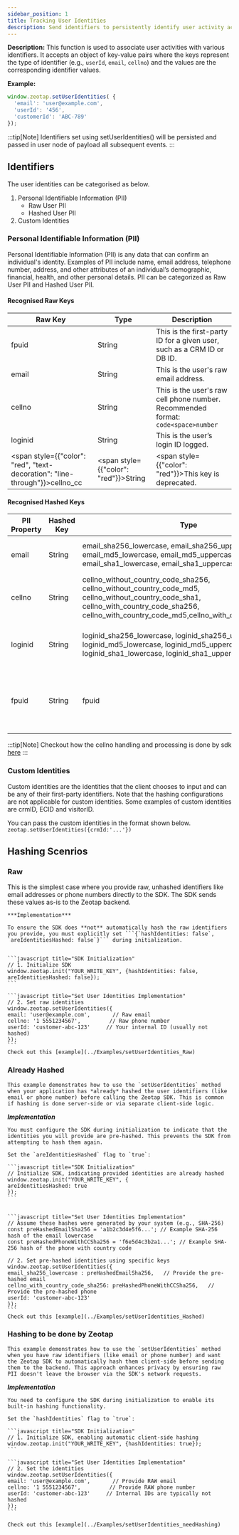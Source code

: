 ```yaml
---
sidebar_position: 1
title: Tracking User Identities
description: Send identifiers to persistently identify user activity across the website.
---
```


**Description:**
This function is used to associate user activities with various identifiers. It accepts an object of key-value pairs where the keys represent the type of identifier (e.g., `userId`, `email`, `cellno`) and the values are the corresponding identifier values.

**Example:**
```javascript
window.zeotap.setUserIdentities( {
  'email': 'user@example.com',
  'userId': '456',
  'customerId': 'ABC-789'
});
```

:::tip[Note]
Identifiers set using setUserIdentities() will be persisted and passed in user node of payload all subsequent events.
:::

## Identifiers
The user identities can be categorised as below.

1.  Personal Identifiable Information (PII)
    * Raw User PII
    * Hashed User PII
2.  Custom Identities


### Personal Identifiable Information (PII)

Personal Identifiable Information (PII) is any data that can confirm an individual's identity. Examples of PII include name, email address, telephone number, address, and other attributes of an individual’s demographic, financial, health, and other personal details. PII can be categorized as Raw User PII and Hashed User PII.

#### Recognised Raw Keys

| Raw Key          | Type   | Description        |
| ---------------- | ------ | --------------------- |
| fpuid   | String | This is the first-party ID for a given user, such as a CRM ID or DB ID.   |
| email      | String | This is the user's raw email address.   |
| cellno     | String | This is the user's raw cell phone number. Recommended format: ```code<space>number```    |
| loginid   | String | This is the user’s login ID logged.       |
| <span style={{"color": "red", "text-decoration": "line-through"}}>cellno_cc</span> |  <span style={{"color": "red"}}>String</span> | <span style={{"color": "red"}}>This key is deprecated.</span> |


#### Recognised Hashed Keys      

| PII Property | Hashed Key         | Type   | Description            |
| -------- | -------------------- | ------ | -------------------------- |
 | email      | String | email_sha256_lowercase, email_sha256_uppercase, email_md5_lowercase, email_md5_uppercase, email_sha1_lowercase, email_sha1_uppercase      | These are user email in hashed format       |
 | cellno     | String | cellno_without_country_code_sha256, cellno_without_country_code_md5, cellno_without_country_code_sha1, cellno_with_country_code_sha256, cellno_with_country_code_md5,cellno_with_country_code_sha1                        | These are user hashed cellno         |
 | loginid   | String | loginid_sha256_lowercase, loginid_sha256_uppercase, loginid_md5_lowercase, loginid_md5_uppercase, loginid_sha1_lowercase, loginid_sha1_uppercase              | This is the user’s login ID that is hashed and logged.      |
 | fpuid   | String | fpuid        | This is the first-party ID for a given user, such as a CRM ID or DB ID.  |


:::tip[Note]
Checkout how the cellno handling and processing is done by sdk [here](../FAQs/howToSendCellno)
:::

### Custom Identities

Custom identities are the identities that the client chooses to input and can be any of their first-party identifiers. Note that the hashing configurations are not applicable for custom identities. Some examples of custom identities are crmID, ECID and visitorID. 

 You can pass the custom identities in the format shown below. ```zeotap.setUserIdentities({crmId:'...'})```




## Hashing Scenrios

### Raw
   This is the simplest case where you provide raw, unhashed identifiers like email addresses or phone numbers directly to the SDK. The SDK sends these values as-is to the Zeotap backend.

    ***Implementation***

    To ensure the SDK does **not** automatically hash the raw identifiers you provide, you must explicitly set ```{`hashIdentities: false`, `areIdentitiesHashed: false`}``` during initialization.


    ```javascript title="SDK Initialization"
    // 1. Initialize SDK
    window.zeotap.init("YOUR_WRITE_KEY", {hashIdentities: false, areIdentitiesHashed: false});
    ```

    ```javascript title="Set User Identities Implementation"
    // 2. Set raw identities
    window.zeotap.setUserIdentities({
    email: 'user@example.com',       // Raw email
    cellno: '1 5551234567',         // Raw phone number
    userId: 'customer-abc-123'     // Your internal ID (usually not hashed)
    });
    ```
    Check out this [example](../Examples/setUserIdentities_Raw)
    
### Already Hashed
    This example demonstrates how to use the `setUserIdentities` method when your application has *already* hashed the user identifiers (like email or phone number) before calling the Zeotap SDK. This is common if hashing is done server-side or via separate client-side logic.

***Implementation***

    You must configure the SDK during initialization to indicate that the identities you will provide are pre-hashed. This prevents the SDK from attempting to hash them again.

    Set the `areIdentitiesHashed` flag to `true`:

    ```javascript title="SDK Initialization"
    // Initialize SDK, indicating provided identities are already hashed
    window.zeotap.init("YOUR_WRITE_KEY", {
    areIdentitiesHashed: true
    });
    ```


    ```javascript title="Set User Identities Implementation"
    // Assume these hashes were generated by your system (e.g., SHA-256)
    const preHashedEmailSha256 = 'a1b2c3d4e5f6...'; // Example SHA-256 hash of the email lowercase
    const preHashedPhoneWithCCSha256 = 'f6e5d4c3b2a1...'; // Example SHA-256 hash of the phone with country code

    // 2. Set pre-hashed identities using specific keys
    window.zeotap.setUserIdentities({
    email_sha256_lowercase : preHashedEmailSha256,   // Provide the pre-hashed email
    cellno_with_country_code_sha256: preHashedPhoneWithCCSha256,   // Provide the pre-hashed phone
    userId: 'customer-abc-123'
    });
    ```
    Check out this [example](../Examples/setUserIdentities_Hashed)

### Hashing to be done by Zeotap
    This example demonstrates how to use the `setUserIdentities` method when you have raw identifiers (like email or phone number) and want the Zeotap SDK to automatically hash them client-side before sending them to the backend. This approach enhances privacy by ensuring raw PII doesn't leave the browser via the SDK's network requests.

***Implementation***

    You need to configure the SDK during initialization to enable its built-in hashing functionality.

    Set the `hashIdentities` flag to `true`:

    ```javascript title="SDK Initialization"
    // 1. Initialize SDK, enabling automatic client-side hashing
    window.zeotap.init("YOUR_WRITE_KEY", {hashIdentities: true});
    ```

    ```javascript title="Set User Identities Implementation"
    // 2. Set the identities
    window.zeotap.setUserIdentities({
    email: 'user@example.com',       // Provide RAW email
    cellno: '1 5551234567',         // Provide RAW phone number
    userId: 'customer-abc-123'     // Internal IDs are typically not hashed
    });
    ```

    Check out this [example](../Examples/setUserIdentities_needHashing)